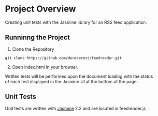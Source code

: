# Project Overview

Creating unit tests with the Jasmine library for an RSS feed application. 

## Runninng the Project

1) Clone the Repository

```git clone https://github.com/derekernst/feedreader.git```

2) Open index.html in your browser.


Written tests will be performed upon the document loading with the status of each test displayed in the Jasmine UI at the bottom of the page. 

## Unit Tests

Unit tests are written with [Jasmine](http://jasmine.github.io/) 2.2 and are located in feedreader.js 


